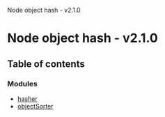 Node object hash - v2.1.0

# Node object hash - v2.1.0

## Table of contents

### Modules

- [hasher](modules/hasher.md)
- [objectSorter](modules/objectsorter.md)
